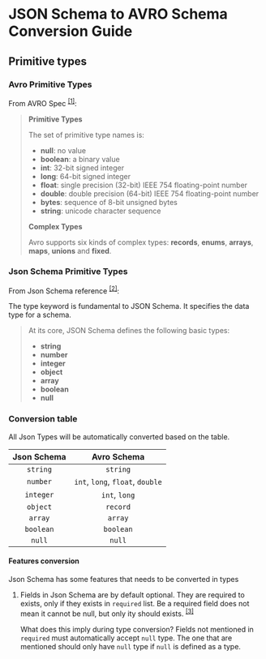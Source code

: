 # JSON Schema to AVRO Schema Conversion Guide

## Primitive types

### Avro Primitive Types

From AVRO Spec <sup>[\[1\]](https://avro.apache.org/docs/1.10.2/spec.html#schema_primitive)</sup>:

> **Primitive Types**
>
> The set of primitive type names is:
> 
> * **null**: no value
> * **boolean**: a binary value
> * **int**: 32-bit signed integer
> * **long**: 64-bit signed integer
> * **float**: single precision (32-bit) IEEE 754 floating-point number
> * **double**: double precision (64-bit) IEEE 754 floating-point number
> * **bytes**: sequence of 8-bit unsigned bytes
> * **string**: unicode character sequence
>
> **Complex Types**
>
> Avro supports six kinds of complex types: **records**, **enums**, **arrays**, **maps**, **unions** and **fixed**.

### Json Schema Primitive Types

From Json Schema reference <sup>[\[2\]](https://json-schema.org/understanding-json-schema/reference/type)</sup>:

The type keyword is fundamental to JSON Schema. It specifies the data type for a schema.

> At its core, JSON Schema defines the following basic types:
> 
> * **string**
> * **number**
> * **integer**
> * **object**
> * **array**
> * **boolean**
> * **null**


### Conversion table

All Json Types will be automatically converted based on the table.

 | Json Schema | Avro Schema                      |
 |:-----------:|:--------------------------------:|
 | `string`    | `string`                         |
 | `number`    | `int`, `long`, `float`, `double` |
 | `integer`   | `int`, `long`                    |
 | `object`    | `record`                         |
 | `array`     | `array`                          |
 | `boolean`   | `boolean`                        |
 | `null`      | `null`                           |

#### Features conversion

Json Schema has some features that needs to be converted in types

1. Fields in Json Schema are by default optional. They are required to exists, only if they exists in `required` list. Be a required field does not mean it cannot be null, but only ity should exists. <sup>[\[3\]](https://json-schema.org/draft/2020-12/draft-bhutton-json-schema-validation-01#name-required)</sup>

   What does this imply during type conversion? Fields not mentioned in `required` must automatically accept `null` type. The one that are mentioned should only have `null` type if `null` is defined as a type.